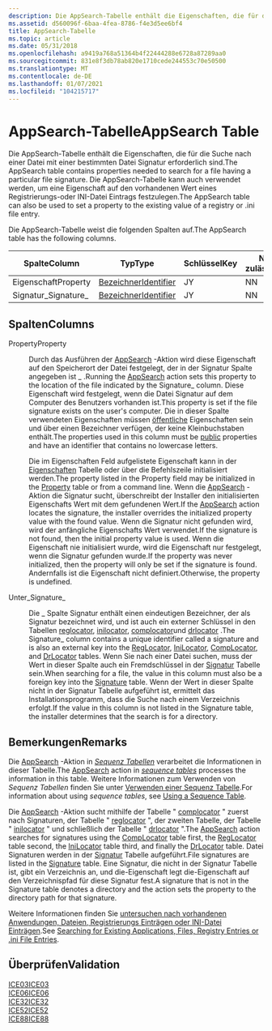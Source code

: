 ```yaml
---
description: Die AppSearch-Tabelle enthält die Eigenschaften, die für die Suche nach einer Datei mit einer bestimmten Datei Signatur erforderlich sind. Die AppSearch-Tabelle kann auch verwendet werden, um eine Eigenschaft auf den vorhandenen Wert eines Registrierungs-oder INI-Datei Eintrags festzulegen.
ms.assetid: d560096f-6baa-4fea-8786-f4e3d5ee6bf4
title: AppSearch-Tabelle
ms.topic: article
ms.date: 05/31/2018
ms.openlocfilehash: a9419a768a51364b4f22444288e6728a87289aa0
ms.sourcegitcommit: 831e8f3db78ab820e1710cede244553c70e50500
ms.translationtype: MT
ms.contentlocale: de-DE
ms.lasthandoff: 01/07/2021
ms.locfileid: "104215717"
---
```

# <a name="appsearch-table"></a><span data-ttu-id="35651-104">AppSearch-Tabelle</span><span class="sxs-lookup"><span data-stu-id="35651-104">AppSearch Table</span></span>

<span data-ttu-id="35651-105">Die AppSearch-Tabelle enthält die Eigenschaften, die für die Suche nach einer Datei mit einer bestimmten Datei Signatur erforderlich sind.</span><span class="sxs-lookup"><span data-stu-id="35651-105">The AppSearch table contains properties needed to search for a file having a particular file signature.</span></span> <span data-ttu-id="35651-106">Die AppSearch-Tabelle kann auch verwendet werden, um eine Eigenschaft auf den vorhandenen Wert eines Registrierungs-oder INI-Datei Eintrags festzulegen.</span><span class="sxs-lookup"><span data-stu-id="35651-106">The AppSearch table can also be used to set a property to the existing value of a registry or .ini file entry.</span></span>

<span data-ttu-id="35651-107">Die AppSearch-Tabelle weist die folgenden Spalten auf.</span><span class="sxs-lookup"><span data-stu-id="35651-107">The AppSearch table has the following columns.</span></span>



| <span data-ttu-id="35651-108">Spalte</span><span class="sxs-lookup"><span data-stu-id="35651-108">Column</span></span>      | <span data-ttu-id="35651-109">Typ</span><span class="sxs-lookup"><span data-stu-id="35651-109">Type</span></span>                         | <span data-ttu-id="35651-110">Schlüssel</span><span class="sxs-lookup"><span data-stu-id="35651-110">Key</span></span> | <span data-ttu-id="35651-111">Nullwerte zulässig</span><span class="sxs-lookup"><span data-stu-id="35651-111">Nullable</span></span> |
|-------------|------------------------------|-----|----------|
| <span data-ttu-id="35651-112">Eigenschaft</span><span class="sxs-lookup"><span data-stu-id="35651-112">Property</span></span>    | [<span data-ttu-id="35651-113">Bezeichner</span><span class="sxs-lookup"><span data-stu-id="35651-113">Identifier</span></span>](identifier.md) | <span data-ttu-id="35651-114">J</span><span class="sxs-lookup"><span data-stu-id="35651-114">Y</span></span>   | <span data-ttu-id="35651-115">N</span><span class="sxs-lookup"><span data-stu-id="35651-115">N</span></span>        |
| <span data-ttu-id="35651-116">Signatur\_</span><span class="sxs-lookup"><span data-stu-id="35651-116">Signature\_</span></span> | [<span data-ttu-id="35651-117">Bezeichner</span><span class="sxs-lookup"><span data-stu-id="35651-117">Identifier</span></span>](identifier.md) | <span data-ttu-id="35651-118">J</span><span class="sxs-lookup"><span data-stu-id="35651-118">Y</span></span>   | <span data-ttu-id="35651-119">N</span><span class="sxs-lookup"><span data-stu-id="35651-119">N</span></span>        |



 

## <a name="columns"></a><span data-ttu-id="35651-120">Spalten</span><span class="sxs-lookup"><span data-stu-id="35651-120">Columns</span></span>

<dl> <dt>

<span data-ttu-id="35651-121"><span id="Property"></span><span id="property"></span><span id="PROPERTY"></span>Property</span><span class="sxs-lookup"><span data-stu-id="35651-121"><span id="Property"></span><span id="property"></span><span id="PROPERTY"></span>Property</span></span>
</dt> <dd>

<span data-ttu-id="35651-122">Durch das Ausführen der [AppSearch](appsearch-action.md) -Aktion wird diese Eigenschaft auf den Speicherort der Datei festgelegt, der in der Signatur Spalte angegeben ist \_ .</span><span class="sxs-lookup"><span data-stu-id="35651-122">Running the [AppSearch](appsearch-action.md) action sets this property to the location of the file indicated by the Signature\_ column.</span></span> <span data-ttu-id="35651-123">Diese Eigenschaft wird festgelegt, wenn die Datei Signatur auf dem Computer des Benutzers vorhanden ist.</span><span class="sxs-lookup"><span data-stu-id="35651-123">This property is set if the file signature exists on the user's computer.</span></span> <span data-ttu-id="35651-124">Die in dieser Spalte verwendeten Eigenschaften müssen [öffentliche](public-properties.md) Eigenschaften sein und über einen Bezeichner verfügen, der keine Kleinbuchstaben enthält.</span><span class="sxs-lookup"><span data-stu-id="35651-124">The properties used in this column must be [public](public-properties.md) properties and have an identifier that contains no lowercase letters.</span></span>

<span data-ttu-id="35651-125">Die im Eigenschaften Feld aufgelistete Eigenschaft kann in der [Eigenschaften](property-table.md) Tabelle oder über die Befehlszeile initialisiert werden.</span><span class="sxs-lookup"><span data-stu-id="35651-125">The property listed in the Property field may be initialized in the [Property](property-table.md) table or from a command line.</span></span> <span data-ttu-id="35651-126">Wenn die [AppSearch](appsearch-action.md) -Aktion die Signatur sucht, überschreibt der Installer den initialisierten Eigenschafts Wert mit dem gefundenen Wert.</span><span class="sxs-lookup"><span data-stu-id="35651-126">If the [AppSearch](appsearch-action.md) action locates the signature, the installer overrides the initialized property value with the found value.</span></span> <span data-ttu-id="35651-127">Wenn die Signatur nicht gefunden wird, wird der anfängliche Eigenschafts Wert verwendet.</span><span class="sxs-lookup"><span data-stu-id="35651-127">If the signature is not found, then the initial property value is used.</span></span> <span data-ttu-id="35651-128">Wenn die Eigenschaft nie initialisiert wurde, wird die Eigenschaft nur festgelegt, wenn die Signatur gefunden wurde.</span><span class="sxs-lookup"><span data-stu-id="35651-128">If the property was never initialized, then the property will only be set if the signature is found.</span></span> <span data-ttu-id="35651-129">Andernfalls ist die Eigenschaft nicht definiert.</span><span class="sxs-lookup"><span data-stu-id="35651-129">Otherwise, the property is undefined.</span></span>

</dd> <dt>

<span data-ttu-id="35651-130"><span id="Signature_"></span><span id="signature_"></span><span id="SIGNATURE_"></span>Unter\_</span><span class="sxs-lookup"><span data-stu-id="35651-130"><span id="Signature_"></span><span id="signature_"></span><span id="SIGNATURE_"></span>Signature\_</span></span>
</dt> <dd>

<span data-ttu-id="35651-131">Die \_ Spalte Signatur enthält einen eindeutigen Bezeichner, der als Signatur bezeichnet wird, und ist auch ein externer Schlüssel in den Tabellen [reglocator](reglocator-table.md), [inilocator](inilocator-table.md), [complocator](complocator-table.md)und [drlocator](drlocator-table.md) .</span><span class="sxs-lookup"><span data-stu-id="35651-131">The Signature\_ column contains a unique identifier called a signature and is also an external key into the [RegLocator](reglocator-table.md), [IniLocator](inilocator-table.md), [CompLocator](complocator-table.md), and [DrLocator](drlocator-table.md) tables.</span></span> <span data-ttu-id="35651-132">Wenn Sie nach einer Datei suchen, muss der Wert in dieser Spalte auch ein Fremdschlüssel in der [Signatur](signature-table.md) Tabelle sein.</span><span class="sxs-lookup"><span data-stu-id="35651-132">When searching for a file, the value in this column must also be a foreign key into the [Signature](signature-table.md) table.</span></span> <span data-ttu-id="35651-133">Wenn der Wert in dieser Spalte nicht in der Signatur Tabelle aufgeführt ist, ermittelt das Installationsprogramm, dass die Suche nach einem Verzeichnis erfolgt.</span><span class="sxs-lookup"><span data-stu-id="35651-133">If the value in this column is not listed in the Signature table, the installer determines that the search is for a directory.</span></span>

</dd> </dl>

## <a name="remarks"></a><span data-ttu-id="35651-134">Bemerkungen</span><span class="sxs-lookup"><span data-stu-id="35651-134">Remarks</span></span>

<span data-ttu-id="35651-135">Die [AppSearch](appsearch-action.md) -Aktion in [*Sequenz Tabellen*](s-gly.md) verarbeitet die Informationen in dieser Tabelle.</span><span class="sxs-lookup"><span data-stu-id="35651-135">The [AppSearch](appsearch-action.md) action in [*sequence tables*](s-gly.md) processes the information in this table.</span></span> <span data-ttu-id="35651-136">Weitere Informationen zum Verwenden von *Sequenz Tabellen* finden Sie unter [Verwenden einer Sequenz Tabelle](using-a-sequence-table.md).</span><span class="sxs-lookup"><span data-stu-id="35651-136">For information about using *sequence tables*, see [Using a Sequence Table](using-a-sequence-table.md).</span></span>

<span data-ttu-id="35651-137">Die [AppSearch](appsearch-action.md) -Aktion sucht mithilfe der Tabelle " [complocator](complocator-table.md) " zuerst nach Signaturen, der Tabelle " [reglocator](reglocator-table.md) ", der zweiten Tabelle, der Tabelle " [inilocator](inilocator-table.md) " und schließlich der Tabelle " [drlocator](drlocator-table.md) ".</span><span class="sxs-lookup"><span data-stu-id="35651-137">The [AppSearch](appsearch-action.md) action searches for signatures using the [CompLocator](complocator-table.md) table first, the [RegLocator](reglocator-table.md) table second, the [IniLocator](inilocator-table.md) table third, and finally the [DrLocator](drlocator-table.md) table.</span></span> <span data-ttu-id="35651-138">Datei Signaturen werden in der [Signatur](signature-table.md) Tabelle aufgeführt.</span><span class="sxs-lookup"><span data-stu-id="35651-138">File signatures are listed in the [Signature](signature-table.md) table.</span></span> <span data-ttu-id="35651-139">Eine Signatur, die nicht in der Signatur Tabelle ist, gibt ein Verzeichnis an, und die-Eigenschaft legt die-Eigenschaft auf den Verzeichnispfad für diese Signatur fest.</span><span class="sxs-lookup"><span data-stu-id="35651-139">A signature that is not in the Signature table denotes a directory and the action sets the property to the directory path for that signature.</span></span>

<span data-ttu-id="35651-140">Weitere Informationen finden Sie [untersuchen nach vorhandenen Anwendungen, Dateien, Registrierungs Einträgen oder INI-Datei Einträgen](searching-for-existing-applications-files-registry-entries-or--ini-file-entries.md).</span><span class="sxs-lookup"><span data-stu-id="35651-140">See [Searching for Existing Applications, Files, Registry Entries or .ini File Entries](searching-for-existing-applications-files-registry-entries-or--ini-file-entries.md).</span></span>

## <a name="validation"></a><span data-ttu-id="35651-141">Überprüfen</span><span class="sxs-lookup"><span data-stu-id="35651-141">Validation</span></span>

<dl>

[<span data-ttu-id="35651-142">ICE03</span><span class="sxs-lookup"><span data-stu-id="35651-142">ICE03</span></span>](ice03.md)  
[<span data-ttu-id="35651-143">ICE06</span><span class="sxs-lookup"><span data-stu-id="35651-143">ICE06</span></span>](ice06.md)  
[<span data-ttu-id="35651-144">ICE32</span><span class="sxs-lookup"><span data-stu-id="35651-144">ICE32</span></span>](ice32.md)  
[<span data-ttu-id="35651-145">ICE52</span><span class="sxs-lookup"><span data-stu-id="35651-145">ICE52</span></span>](ice52.md)  
[<span data-ttu-id="35651-146">ICE88</span><span class="sxs-lookup"><span data-stu-id="35651-146">ICE88</span></span>](ice88.md)  
</dl>

 

 



